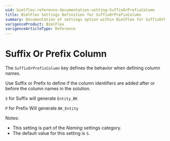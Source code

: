 ```yaml
---
uid: bimlflex-reference-documentation-setting-SuffixOrPrefixColumn
title: BimlFlex Settings Definition for SuffixOrPrefixColumn
summary: Documentation of settings option within BimlFlex for SuffixOrPrefixColumn
varigenceProduct: BimlFlex
varigenceArticleType: Reference
---
```


# Suffix Or Prefix Column

The `SuffixOrPrefixColumn` key defines the behavior when defining column names.

Use Suffix or Prefix to define if the column identifiers are added after or before the column names in the solution.

`S` for Suffix will generate `Entity_BK`

`P` for Prefix Will generate `BK_Entity`

Notes:

* This setting is part of the *Naming* settings category.
* The default value for this setting is `S`.